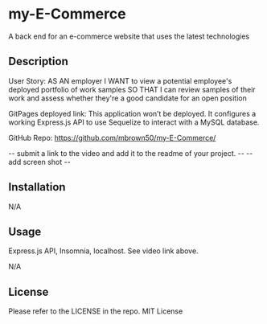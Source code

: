 # my-E-Commerce
A back end for an e-commerce website that uses the latest technologies

## Description

User Story:
AS AN employer I WANT to view a potential employee's deployed portfolio of work samples SO THAT I can review samples of their work and assess whether they're a good candidate for an open position

GitPages deployed link:
This application won’t be deployed.
It configures a working Express.js API to use Sequelize to interact with a MySQL database.

GitHub Repo:
https://github.com/mbrown50/my-E-Commerce/

-- submit a link to the video and add it to the readme of your project. --
-- add screen shot --

## Installation

N/A

## Usage
Express.js API, Insomnia, localhost. See video link above.

N/A

## License

Please refer to the LICENSE in the repo.
MIT License
